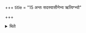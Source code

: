 +++
title = "15 अन्तः सदस्यासीनेभ्य ऋत्विग्भ्यो"

+++

<details><summary>थिते</summary>

अन्तः सदस्यासीनेभ्य ऋत्विग्भ्यो दद्यात् । हविर्धानेऽध्वर्युभ्यः १५
</details>
